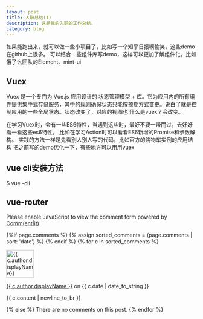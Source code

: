 ```yaml
---
layout: post
title: 入职总结(1)
description: 这是我的入职的工作总结。
category: blog
---
```

如果能跑出来，就可以做一些小项目了，比如写一个知乎日报啊偷笑，这些demo在github上很多。
可以结合一些组件库写demo，这样可以更加了解组件化。比如饿了么团队的Element、mint-ui
 
 
## Vuex
Vuex 是一个专门为 Vue.js 应用设计的 状态管理模型 + 库。它为应用内的所有组件提供集中式存储服务，其中的规则确保状态只能按预期方式变更。说白了就是控制应用的一些全局状态。状态改变了，对应的视图也
什么是vuex？会改变。
 
在学习Vuex时，会有一些ES6特性，当遇到这些时，最好不要一带而过，去好好看一看这些es6特性。
比如在学习Action时可以看看ES6新增的Promise和参数解构。
实践的方法一样是先看别人别人写的代码，比如官方的购物车实例的应用结构
把之前写的demo优化一下，有些地方可以用用vuex
## vue cli安装方法

$ vue -cli

## vue-router
<noscript>Please enable JavaScript to view the comment form powered by <a href="https://commentit.io/">Comm(ent|it)</a></noscript>
<div id="commentit"></div>
<script type="text/javascript">
  /** CONFIGURATION VARIABLES **/
  var commentitUsername = 'ioloveuu';
  var commentitRepo = 'ioloveuu/ioloveuu.github.io';
  var commentitPath = '{{ page.path }}';

  /** DON'T EDIT FOLLOWING LINES **/
  (function() {
      var commentit = document.createElement('script');
      commentit.type = 'text/javascript';
      commentit.async = true;
      commentit.src = 'https://commentit.io/static/embed/dist/commentit.js';
      (document.getElementsByTagName('head')[0] || document.getElementsByTagName('body')[0]).appendChild(commentit);
  })();
</script>
  {%if page.comments %}
  {% assign sorted_comments = (page.comments | sort: 'date') %}
{% endif %}
{% for c in sorted_comments %}
  <div class="media">
    <div class="media-left">
      <img src="{{ c.author.picture }}" alt="{{ c.author.displayName}}" height="73" width="73">
    </div>
    <div class="media-body">
      <p class="text-muted">
        <a href="{{ c.author.url }}">{{ c.author.displayName }}</a>
        on {{ c.date | date_to_string }}
      </p>
      <p>{{ c.content | newline_to_br }}</p>
    </div>
  </div>
{% else %}
  There are no comments on this post.
{% endfor %}


